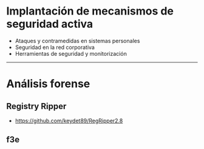 # Implantación de mecanismos de seguridad activa
- Ataques y contramedidas en sistemas personales
- Seguridad en la red corporativa
- Herramientas de seguridad y monitorización

--------------------

# Análisis forense
## Registry Ripper
* https://github.com/keydet89/RegRipper2.8
## f3e
